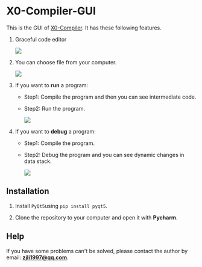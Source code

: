 # X0-Compiler-GUI

This is the GUI of [X0-Compiler](https://github.com/GooCoder/X0-Compiler). It has these following features.

1. Graceful code editor

   ![](https://github.com/GooCoder/X0-Compiler-GUI/blob/master/images/GIF1.gif)

2. You can choose file from your computer.

   ![](https://github.com/GooCoder/X0-Compiler-GUI/blob/master/images/GIF2.gif)

3. If you want to **run** a program:

   - Step1: Compile the program and then you can see intermediate code.

   - Step2: Run the program.

     ![](https://github.com/GooCoder/X0-Compiler-GUI/blob/master/images/GIF3.gif)

4. If you want to **debug** a program:

   - Step1: Compile the program.

   - Step2: Debug the program and you can see dynamic changes in data stack.

     ![](https://github.com/GooCoder/X0-Compiler-GUI/blob/master/images/GIF4.gif)


## Installation

1. Install `PyQt5`using `pip install pyqt5`.

2. Clone the repository to your computer and open it with **Pycharm**.

## Help

If you have some problems can't be solved, please contact the author by email: **zjli1997@qq.com**.

